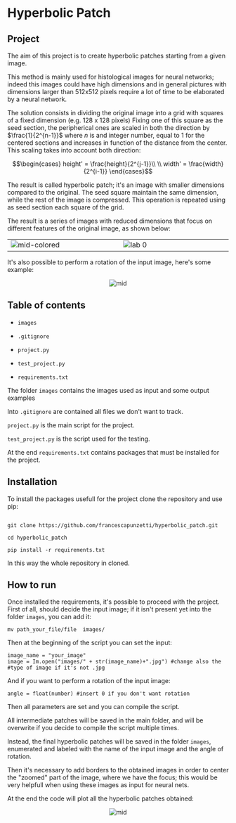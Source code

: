 

# Hyperbolic Patch

## Project

The aim of this project is to create hyperbolic patches starting from a given image.

This method is mainly used for histological images for neural networks; indeed this images could have high dimensions and in general pictures with dimensions larger than 512x512 pixels require a lot of time to be elaborated by a neural network.

The solution consists in dividing the original image into a grid with squares of a fixed dimension (e.g. 128 x 128 pixels)
Fixing one of this square as the seed section, the peripherical ones are scaled in both the direction by $\frac{1}{2^{n-1}}$ where *n* is and integer number, equal to 1 for the centered sections and increases in function of the distance from the center.
This scaling takes into account both direction:

$$\begin{cases}
height' = \frac{height}{2^{j-1}}\\
\\ width' = \frac{width}{2^{i-1}}
\end{cases}$$

The result is called hyperbolic patch; it's an image with smaller dimensions compared to the original. 
The seed square maintain the same dimension, while the rest of the image is compressed. 
This operation is repeated using as seed section each square of the grid.

The result is a series of images with reduced dimensions that focus on different features of the original image, as shown below: 

<div align='center'>
<table cellspacing="2" cellpadding="2" width="600" border="0">
<tbody>
<tr>
<td valign="top" width="300"><img src="/assets/images/labrador.jpg" alt="mid-colored" align=”center” border="0"></a></td>
<td valign="top" width="300"><img src="https://i.ibb.co/P1gtPcX/lab-1.png" alt="lab 0" align=”center” border="0"></a></td>
</tr>
</tbody>
</table>
</div>

It's also possible to perform a rotation of the input image, here's some example:

<div  align='center'>
<img  src="https://i.ibb.co/rbzpZMH/lab-45.png"  alt="mid" border="0">
</div>


## Table of contents

  

-  `images`

-  `.gitignore`

-  `project.py`

-  `test_project.py`

-  `requirements.txt`

  

The folder `images` contains the images used as input and some output examples

Into `.gitignore` are contained all files we don't want to track.

`project.py` is the main script for the project.

`test_project.py` is the script used for the testing.

At the end `requirements.txt` contains packages that must be installed for the project.

  

## Installation

To install the packages usefull for the project clone the repository and use pip:

```

git clone https://github.com/francescapunzetti/hyperbolic_patch.git

cd hyperbolic_patch

pip install -r requirements.txt

```

In this way the whole repository in cloned.

## How to run 
Once installed the requirements, it's possible to proceed with the project. 
First of all, should decide the input image; if it isn't present yet into the folder `images`, you can add it: 

    mv path_your_file/file  images/

Then at the beginning of the script you can set the input:

    image_name = "your_image"
    image = Im.open("images/" + str(image_name)+".jpg") #change also the
    #type of image if it's not .jpg

And if you want to perform a rotation of the input image: 

    angle = float(number) #insert 0 if you don't want rotation 

Then all parameters are set and you can compile the script. 

All intermediate patches will be saved in the main folder, and will be overwrite if you decide to compile the script multiple times. 

Instead, the final hyperbolic patches will be saved in the folder `images`, enumerated and labeled with the name of the input image and the angle of rotation.

Then it's necessary to add borders to the obtained images in order to center the "zoomed" part of the image, where we have the focus; this would be very helpfull when using these images as input for neural nets. 

At the end the code will plot all the hyperbolic patches obtained: 

<div  align='center'>

<img  src="https://i.ibb.co/DWBdS0v/hyperbolic-patches.png"  alt="mid"  border="0">

</div>


